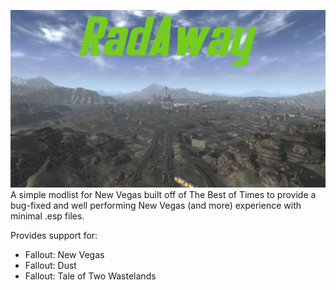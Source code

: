 ![RadAway](https://github.com/Biblioklept/radaway/blob/main/img/radaway.png)
A simple modlist for New Vegas built off of The Best of Times to provide a bug-fixed and well performing New Vegas (and more) experience with minimal .esp files.

Provides support for:
- Fallout: New Vegas
- Fallout: Dust
- Fallout: Tale of Two Wastelands
